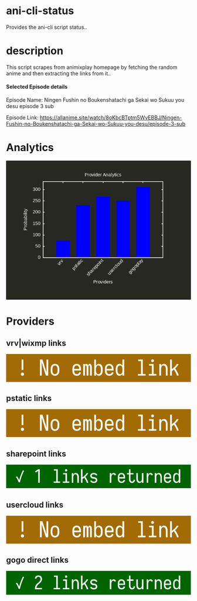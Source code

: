 # ani-cli-status
Provides the ani-cli script status..

# description
This script scrapes from animixplay homepage by fetching the random anime and then extracting the links from it..

#### Selected Episode details

Episode Name: Ningen Fushin no Boukenshatachi ga Sekai wo Sukuu you desu episode 3 sub

Episode Link: https://allanime.site/watch/8oKbcBTptm5WvEBBJ/Ningen-Fushin-no-Boukenshatachi-ga-Sekai-wo-Sukuu-you-desu/episode-3-sub
 
# Analytics

<img src="./analytics.png">

# Providers

##  vrv|wixmp links

<img src="./images/vrv.jpg">

##  pstatic links

<img src="./images/pstatic.jpg">

##  sharepoint links

<img src="./images/sharepoint.jpg">

##  usercloud links

<img src="./images/usercloud.jpg">

## gogo direct links

<img src="./images/gogoplay.jpg">
